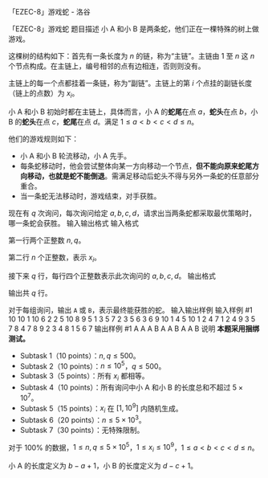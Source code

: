 



「EZEC-8」游戏蛇 - 洛谷














「EZEC-8」游戏蛇
题目描述
小 A 和小 B 是两条蛇，他们正在一棵特殊的树上做游戏。

这棵树的结构如下：首先有一条长度为 $n$ 的链，称为“主链”。主链由 $1$ 至 $n$ 这 $n$ 个节点构成。在主链上，编号相邻的点有边相连，否则则没有。

主链上的每一个点都挂着一条链，称为“副链”。主链上的第 $i$ 个点挂的副链长度（链上的点数）为 $x_i$。

小 A 和小 B 初始时都在主链上，具体而言，小 A 的**蛇尾**在点 $a$，**蛇头**在点 $b$，小 B 的**蛇头**在点 $c$，**蛇尾**在点 $d$。满足 $1\le a<b<c<d\le n$。

他们的游戏规则如下：
- 小 A 和小 B 轮流移动，小 A 先手。
- 每条蛇移动时，他会尝试整体向某一方向移动一个节点，**但不能向原来蛇尾方向移动，也就是蛇不能倒退**。需满足移动后蛇头不得与另外一条蛇的任意部分重合。
- 当一条蛇无法移动时，游戏结束，对手获胜。

现在有 $q$ 次询问，每次询问给定 $a,b,c,d$，请求出当两条蛇都采取最优策略时，哪一条蛇会获胜。
输入输出格式
输入格式

第一行两个正整数 $n,q$。

第二行 $n$ 个正整数，表示 $x_i$。

接下来 $q$ 行，每行四个正整数表示此次询问的 $a,b,c,d$。
输出格式

输出共 $q$ 行。

对于每组询问，输出 `A` 或 `B`，表示最终能获胜的蛇。
输入输出样例
输入样例 #1
10 10
1 10 6 2 2 5 10 8 9 5
1 3 5 7
2 3 5 6
3 6 9 10
1 4 5 10
1 2 4 7
1 2 4 9
3 5 7 8
4 7 8 9
2 3 4 8
1 5 6 7
输出样例 #1
A
A
A
B
A
A
B
A
A
B
说明
**本题采用捆绑测试。**

-  Subtask 1（10 points）：$n,q \le500$。
-  Subtask 2（10 points）：$n\le10^5$，$q\le500$。
-  Subtask 3（5 points）：所有 $x_i$ 都相等。
-  Subtask 4（10 points）：所有询问中小 A 和小 B 的长度总和不超过 $5\times10^7$。
-  Subtask 5（15 points）：$x_i$ 在 $[1,10^9]$ 内随机生成。
-  Subtask 6（20 points）：$n\le5\times10^3$。
-  Subtask 7（30 points）：无特殊限制。

对于 $100\%$ 的数据，$1\le n,q\le5\times10^5$，$1\le x_i\le10^9$，$1\le a<b<c<d\le n$。

小 A 的长度定义为 $b-a+1$，小 B 的长度定义为 $d-c+1$。






